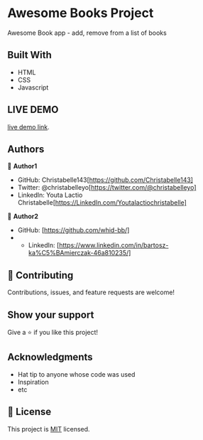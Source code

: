 # Awesome Books Project

Awesome Book app - add, remove from a list of books

## Built With

- HTML
- CSS
- Javascript

## LIVE DEMO

[live demo link](https://christabelle143.github.io/awesomebooks/).

## Authors

👤 **Author1**

- GitHub: Christabelle143[https://github.com/Christabelle143]
- Twitter: @christabelleyo[https://twitter.com/@christabelleyo]
- LinkedIn: Youta Lactio Christabelle[https://LinkedIn.com/Youtalactiochristabelle]

👤 **Author2**

- GitHub: [https://github.com/whid-bb/]
- - LinkedIn: [https://www.linkedin.com/in/bartosz-ka%C5%BAmierczak-46a810235/]

## 🤝 Contributing

Contributions, issues, and feature requests are welcome!

## Show your support

Give a ⭐️ if you like this project!

## Acknowledgments

- Hat tip to anyone whose code was used
- Inspiration
- etc

## 📝 License

This project is [MIT](./MIT.md) licensed.

